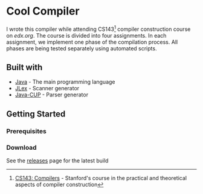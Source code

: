 # Cool Compiler
I wrote this compiler while attending CS143[^cs] compiler construction course on *edx.org*.
The course is divided into four assignments. In each assignment, we implement one phase of the compilation process. All phases are being tested separately using automated scripts.

## Built with
- [Java](https://dev.java/) - The main programming language
- [JLex](https://www.cs.princeton.edu/~appel/modern/java/JLex/) - Scanner generator
- [Java-CUP](http://www2.cs.tum.edu/projects/cup/) - Parser generator
<!-- GETTING STARTED -->
## Getting Started
### Prerequisites  
### Download
See the [releases](https://github.com/HoussemNasri/CoolCompiler/releases) page for the latest build

[^cs]:
    [CS143: Compilers][CS143] - Stanford's course in the practical and theoretical aspects of compiler construction
      
[CS143]: https://www.edx.org/course/compilers 

